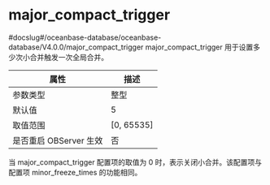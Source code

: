 major_compact_trigger 
==========================================
#docslug#/oceanbase-database/oceanbase-database/V4.0.0/major_compact_trigger
major_compact_trigger 用于设置多少次小合并触发一次全局合并。


|      **属性**      |    **描述**    |
|------------------|--------------|
| 参数类型             | 整型           |
| 默认值              | 5            |
| 取值范围             | \[0, 65535\] |
| 是否重启 OBServer 生效 | 否            |



当 major_compact_trigger 配置项的取值为 0 时，表示关闭小合并。该配置项与配置项 minor_freeze_times 的功能相同。
